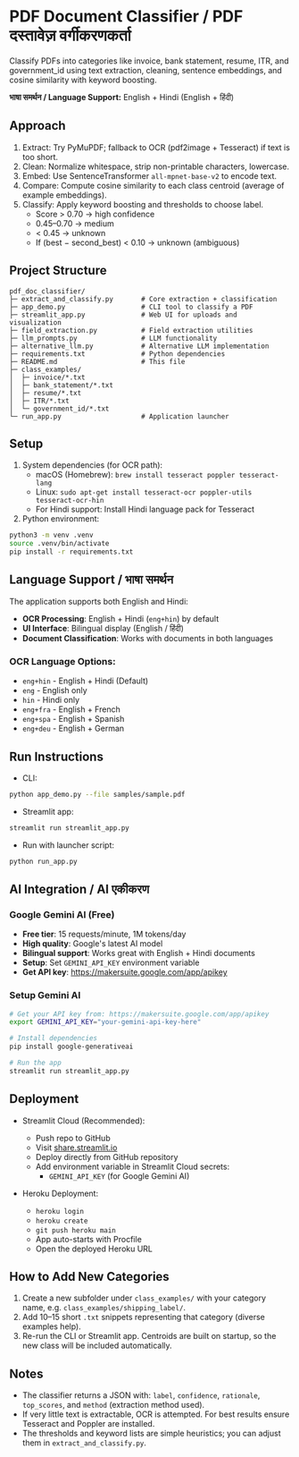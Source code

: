 # PDF Document Classifier / PDF दस्तावेज़ वर्गीकरणकर्ता

Classify PDFs into categories like invoice, bank statement, resume, ITR, and government_id using text extraction, cleaning, sentence embeddings, and cosine similarity with keyword boosting.

**भाषा समर्थन / Language Support:** English + Hindi (English + हिंदी)

## Approach

1. Extract: Try PyMuPDF; fallback to OCR (pdf2image + Tesseract) if text is too short.
2. Clean: Normalize whitespace, strip non-printable characters, lowercase.
3. Embed: Use SentenceTransformer `all-mpnet-base-v2` to encode text.
4. Compare: Compute cosine similarity to each class centroid (average of example embeddings).
5. Classify: Apply keyword boosting and thresholds to choose label.
   - Score > 0.70 → high confidence
   - 0.45–0.70 → medium
   - < 0.45 → unknown
   - If (best − second_best) < 0.10 → unknown (ambiguous)

## Project Structure

```
pdf_doc_classifier/
├─ extract_and_classify.py       # Core extraction + classification
├─ app_demo.py                   # CLI tool to classify a PDF
├─ streamlit_app.py              # Web UI for uploads and visualization
├─ field_extraction.py           # Field extraction utilities
├─ llm_prompts.py                # LLM functionality
├─ alternative_llm.py            # Alternative LLM implementation
├─ requirements.txt              # Python dependencies
├─ README.md                     # This file
├─ class_examples/
│  ├─ invoice/*.txt
│  ├─ bank_statement/*.txt
│  ├─ resume/*.txt
│  ├─ ITR/*.txt
│  └─ government_id/*.txt
└─ run_app.py                    # Application launcher
```

## Setup

1. System dependencies (for OCR path):
   - macOS (Homebrew): `brew install tesseract poppler tesseract-lang`
   - Linux: `sudo apt-get install tesseract-ocr poppler-utils tesseract-ocr-hin`
   - For Hindi support: Install Hindi language pack for Tesseract
2. Python environment:

```bash
python3 -m venv .venv
source .venv/bin/activate
pip install -r requirements.txt
```

## Language Support / भाषा समर्थन

The application supports both English and Hindi:
- **OCR Processing**: English + Hindi (`eng+hin`) by default
- **UI Interface**: Bilingual display (English / हिंदी)
- **Document Classification**: Works with documents in both languages

### OCR Language Options:
- `eng+hin` - English + Hindi (Default)
- `eng` - English only
- `hin` - Hindi only
- `eng+fra` - English + French
- `eng+spa` - English + Spanish
- `eng+deu` - English + German

## Run Instructions

- CLI:

```bash
python app_demo.py --file samples/sample.pdf
```

- Streamlit app:

```bash
streamlit run streamlit_app.py
```

- Run with launcher script:

```bash
python run_app.py
```

## AI Integration / AI एकीकरण

### Google Gemini AI (Free)
- **Free tier**: 15 requests/minute, 1M tokens/day
- **High quality**: Google's latest AI model
- **Bilingual support**: Works great with English + Hindi documents
- **Setup**: Set `GEMINI_API_KEY` environment variable
- **Get API key**: https://makersuite.google.com/app/apikey

### Setup Gemini AI
```bash
# Get your API key from: https://makersuite.google.com/app/apikey
export GEMINI_API_KEY="your-gemini-api-key-here"

# Install dependencies
pip install google-generativeai

# Run the app
streamlit run streamlit_app.py
```

## Deployment

- Streamlit Cloud (Recommended):
  - Push repo to GitHub
  - Visit [share.streamlit.io](https://share.streamlit.io)
  - Deploy directly from GitHub repository
  - Add environment variable in Streamlit Cloud secrets:
    - `GEMINI_API_KEY` (for Google Gemini AI)

- Heroku Deployment:
  - `heroku login`
  - `heroku create`
  - `git push heroku main`
  - App auto-starts with Procfile
  - Open the deployed Heroku URL

## How to Add New Categories

1. Create a new subfolder under `class_examples/` with your category name, e.g. `class_examples/shipping_label/`.
2. Add 10–15 short `.txt` snippets representing that category (diverse examples help).
3. Re-run the CLI or Streamlit app. Centroids are built on startup, so the new class will be included automatically.

## Notes

- The classifier returns a JSON with: `label`, `confidence`, `rationale`, `top_scores`, and `method` (extraction method used).
- If very little text is extractable, OCR is attempted. For best results ensure Tesseract and Poppler are installed.
- The thresholds and keyword lists are simple heuristics; you can adjust them in `extract_and_classify.py`.
